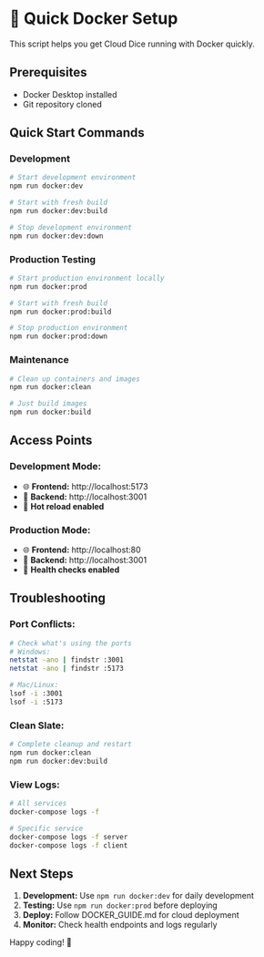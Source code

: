 # 🐳 Quick Docker Setup

This script helps you get Cloud Dice running with Docker quickly.

## Prerequisites
- Docker Desktop installed
- Git repository cloned

## Quick Start Commands

### Development
```bash
# Start development environment
npm run docker:dev

# Start with fresh build
npm run docker:dev:build

# Stop development environment
npm run docker:dev:down
```

### Production Testing
```bash
# Start production environment locally
npm run docker:prod

# Start with fresh build
npm run docker:prod:build

# Stop production environment
npm run docker:prod:down
```

### Maintenance
```bash
# Clean up containers and images
npm run docker:clean

# Just build images
npm run docker:build
```

## Access Points

### Development Mode:
- 🌐 **Frontend:** http://localhost:5173
- 🔧 **Backend:** http://localhost:3001
- 🔄 **Hot reload enabled**

### Production Mode:
- 🌐 **Frontend:** http://localhost:80
- 🔧 **Backend:** http://localhost:3001
- 🏥 **Health checks enabled**

## Troubleshooting

### Port Conflicts:
```bash
# Check what's using the ports
# Windows:
netstat -ano | findstr :3001
netstat -ano | findstr :5173

# Mac/Linux:
lsof -i :3001
lsof -i :5173
```

### Clean Slate:
```bash
# Complete cleanup and restart
npm run docker:clean
npm run docker:dev:build
```

### View Logs:
```bash
# All services
docker-compose logs -f

# Specific service
docker-compose logs -f server
docker-compose logs -f client
```

## Next Steps

1. **Development:** Use `npm run docker:dev` for daily development
2. **Testing:** Use `npm run docker:prod` before deploying
3. **Deploy:** Follow DOCKER_GUIDE.md for cloud deployment
4. **Monitor:** Check health endpoints and logs regularly

Happy coding! 🎲

